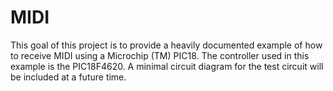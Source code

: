 # MIDI

This goal of this project is to provide a heavily documented example of how
to receive MIDI using a Microchip (TM) PIC18. The controller used in this
example is the PIC18F4620. A minimal circuit diagram for the test circuit
will be included at a future time.

